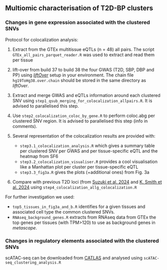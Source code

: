 ## Multiomic characterisation of T2D-BP clusters

### Changes in gene expression associated with the clustered SNVs

Protocol for colocalization analysis:

1. Extract from the GTEx multitissue eQTLs (n = 48) all pairs. The script `GTEx_all_pairs_parquet_reader.R` was used to extract and read them per tissue

2. lift-over from build 37 to build 38 the four GWAS (T2D, SBP, DBP and PP) using [_liftOver_](https://genome-store.ucsc.edu/) setup in your environment. The chain file `hg19ToHg38.over.chain` should be stored in the same directory as _liftOver_. 

3. Extract and merge GWAS and eQTLs information around each clustered SNV using `step1_qsub_merging_for_colocalization_allpairs.R`. It is advised to parallelised this step.

4. Use `step2_colocalization_coloc_by_gene.R` to perform coloc.abg per clustered SNV region. It is advised to parallelised this step (info in comments).

5. Several representation of the colocalization results are provided with:
   - `step3.1_colocalization_analysis.R` which gives a summary table per clustered SNV per GWAS and per tissue-specific eQTL and the heatmap from SF6
   - `step3.2_colocalization_visualiser.R` provides a cool visualisation like a Manhattan plot per cluster per tissue-specific eQTL
   - `step3.3_fig3a.R` gives the plots (+additional ones) from Fig. 3a
   
6. Compare with previous T2D loci (from [Suzuki et al. 2024](https://doi.org/10.1038/s41586-024-07019-6) and [K. Smith et al. 2024](https://doi.org/10.1038/s41591-024-02865-3) using `step4_colocalization_allg_colocalization.R`

For further investigation we used:
   - `top5_tissues_in_fig3a_and_b.R` identifies for a given tissues and associated cell type the common clustered SNVs.
   - `RNAseq_background_genes.R` extracts from RNAseq data from GTEx the top genes per tissues (with TPM>120) to use as background genes in _metascape_.

### Changes in regulatory elements associated with the clustered SNVs

scATAC-seq can be downloaded from [CATLAS](http://catlas.org/humanenhancer/) and analysed using `scATAC-seq_clustering_analysis.R`
